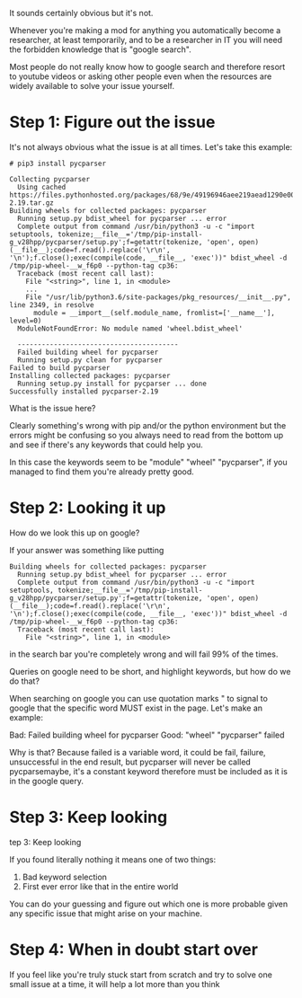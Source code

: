 It sounds certainly obvious but it's not. 

Whenever you're making a mod for anything you automatically become a researcher, at least temporarily, and to be a researcher in IT you will need the forbidden knowledge that is "google search".

Most people do not really know how to google search and therefore resort to youtube videos or asking other people even when the resources are widely available to solve your issue yourself.

# Step 1: Figure out the issue

It's not always obvious what the issue is at all times. Let's take this example:

```
# pip3 install pycparser

Collecting pycparser
  Using cached https://files.pythonhosted.org/packages/68/9e/49196946aee219aead1290e00d1e7fdeab8567783e83e1b9ab5585e6206a/pycparser-2.19.tar.gz
Building wheels for collected packages: pycparser
  Running setup.py bdist_wheel for pycparser ... error
  Complete output from command /usr/bin/python3 -u -c "import setuptools, tokenize;__file__='/tmp/pip-install-g_v28hpp/pycparser/setup.py';f=getattr(tokenize, 'open', open)(__file__);code=f.read().replace('\r\n', '\n');f.close();exec(compile(code, __file__, 'exec'))" bdist_wheel -d /tmp/pip-wheel-__w_f6p0 --python-tag cp36:
  Traceback (most recent call last):
    File "<string>", line 1, in <module>
    ...
    File "/usr/lib/python3.6/site-packages/pkg_resources/__init__.py", line 2349, in resolve
      module = __import__(self.module_name, fromlist=['__name__'], level=0)
  ModuleNotFoundError: No module named 'wheel.bdist_wheel'

  ----------------------------------------
  Failed building wheel for pycparser
  Running setup.py clean for pycparser
Failed to build pycparser
Installing collected packages: pycparser
  Running setup.py install for pycparser ... done
Successfully installed pycparser-2.19
```

What is the issue here?

Clearly something's wrong with pip and/or the python environment but the errors might be confusing so you always need to read from the bottom up and see if there's any keywords that could help you.

In this case the keywords seem to be "module" "wheel" "pycparser", if you managed to find them you're already pretty good.


# Step 2: Looking it up

How do we look this up on google?

If your answer was something like putting

```
Building wheels for collected packages: pycparser
  Running setup.py bdist_wheel for pycparser ... error
  Complete output from command /usr/bin/python3 -u -c "import setuptools, tokenize;__file__='/tmp/pip-install-g_v28hpp/pycparser/setup.py';f=getattr(tokenize, 'open', open)(__file__);code=f.read().replace('\r\n', '\n');f.close();exec(compile(code, __file__, 'exec'))" bdist_wheel -d /tmp/pip-wheel-__w_f6p0 --python-tag cp36:
  Traceback (most recent call last):
    File "<string>", line 1, in <module>
```
in the search bar you're completely wrong and will fail 99% of the times.

Queries on google need to be short, and highlight keywords, but how do we do that?

When searching on google you can use quotation marks " to signal to google that the specific word MUST exist in the page. Let's make an example:

Bad: Failed building wheel for pycparser
Good: "wheel" "pycparser" failed

Why is that? Because failed is a variable word, it could be fail, failure, unsuccessful in the end result, but pycparser will never be called pycparsemaybe, it's a constant keyword therefore must be included as it is in the google query.

# Step 3: Keep looking

tep 3: Keep looking

If you found literally nothing it means one of two things:
1. Bad keyword selection
2. First ever error like that in the entire world

You can do your guessing and figure out which one is more probable given any specific issue that might arise on your machine.

# Step 4: When in doubt start over

If you feel like you're truly stuck start from scratch and try to solve one small issue at a time, it will help a lot more than you think
